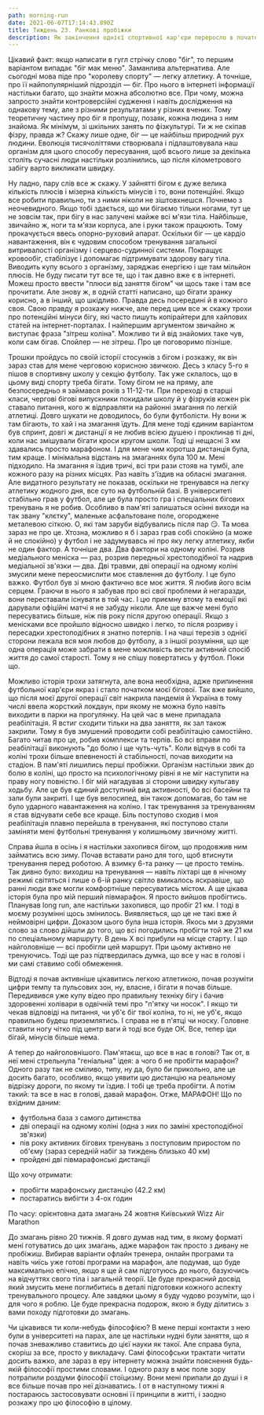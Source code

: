 ```yaml
---
path: morning-run
date: 2021-06-07T17:14:43.890Z
title: Тиждень 23. Ранкові пробіжки
description: Як закінчення однієї спортивної кар'єри переросло в початок іншої
---
```

Цікавий факт: якщо написати в гугл стрічку слово "біг", то першим варіантом випадає "біг мак меню". Заманлива альтернатива. Але сьогодні мова піде про "королеву спорту" — легку атлетику. А точніше, про її найпопулярніший підрозділ — біг. Про нього в інтернеті інформації настільки багато, що знайти можна абсолютно все. При чому, можна запросто знайти контроверсійні судження і навіть дослідження на однакову тему, але з різними результатами у різних вчених. Тому теоретичну частину про біг я пропущу, позаяк, кожна людина з ним знайома. Як мінімум, зі шкільних занять по фізкультурі. Ти ж не скіпав фізру, правда ж? Скажу лише одне, біг — це найбільш природний рух людини. Еволюція тисячоліттями створювала і підлаштовувала наш організм для цього способу пересування, щоб всього лише за декілька століть сучасні люди настільки розлінились, що після кілометрового забігу варто викликати швидку.

Ну ладно, пару слів все ж скажу. У зайнятті бігом є дуже велика кількість плюсів і мізерна кількість мінусів і то, вони потенційні. Якщо все робити правильно, ти з ними ніколи не зіштовхнешся. Почнемо з неочевидного. Якщо тобі здається, що ми бігаємо тільки ногами, тут це не зовсім так, при бігу в нас залучені майже всі м'язи тіла. Найбільше, звичайно ж, ноги та м'язи корпуса, але і руки також працюють. Тому прокачується ввесь опорно-руховий апарат. Оскільки біг — це кардіо навантаження, він є чудовим способом тренування загальної витривалості організму і серцево-судинної системи. Покращує кровообіг, стабілізує і допомагає підтримувати здорову вагу тіла. Виводить купу всього з організму, заряджає енергією і ще там мільйон плюсів. Не буду писати тут все те, що і так давно вже є в інтернеті. Можеш просто ввести "плюси від заняття бігом" чи щось таке і там все прочитати. Але знову ж, в одній статті написано, що бігати зранку корисно, а в інший, що шкідливо. Правда десь посередині й в кожного своя. Свою правду я розкажу нижче, але перед цим все ж скажу трохи про потенційні мінуси бігу, які часто пишуть копірайтери для хайпових статей на інтернет-порталах. І найпершим аргументом звичайно ж виступає фраза "зітреш коліна". Можливо ти й від знайомих таке чув, коли сам бігав. Спойлер — не зітреш. Про це поговоримо пізніше.

Трошки пройдусь по своїй історії стосунків з бігом і розкажу, як він зараз став для мене черговою корисною звичкою. Десь з класу 5-го я пішов в спортивну школу у секцію футболу. Так уже склалось, що в цьому виді спорту треба бігати. Тому бігом не на пряму, але безпосередньо я займався років з 11-12-ти. При переході в старші класи, чергові бігові випускники покидали школу й у фізруків кожен рік ставало питання, кого ж відправляти на районні змагання по легкій атлетиці. Довго шукати не доводилось, бо були футболісти. Ну вони ж там бігають, то хай і на змагання їдуть. Для мене тоді єдиним варіантом був спринт, довгі ж дистанції я не любив всією душею і проклинав ті дні, коли нас змішували бігати кроси кругом школи. Тоді ці нещасні 3 км здавались просто марафоном. І для мене чим коротша дистанція була, тим краще. І мінімальна відстань на змаганнях була 100 м. Мені підходило. На змагання я їздив тричі, всі три рази стояв на тумбі, але кожного разу на різних місцях. Раз навіть з'їздив на обласні змагання. Але видатного результату не показав, оскільки не тренувався на легку атлетику жодного дня, все суто на футбольній базі. В університеті стабільно грав у футбол, але це була просто гра і спеціальних бігових тренувань я не робив. Особливо в пам'яті залишаться осінні виходи на так звану "клєтку", маленьке асфальтоване поле, огороджене металевою сіткою. О, які там заруби відбувались після пар 😏. Та мова зараз не про це. Хтозна, можливо я б і зараз грав собі спокійно (а може й не спокійно) у футбол і не задумувавсь ні про яку легку атлетику, якби не один фактор. А точніше два. Два фактори на одному коліні. Розрив медіального меніска — раз, розрив передньої хрестоподібної та надрив медіальної зв'язки — два. Дві травми, дві операції на одному коліні змусили мене переосмислити моє ставлення до футболу. І це було важко. Футбол був зі мною фактично все моє життя. Я любив його всім серцем. Граючи в нього я забував про всі свої проблеми й негаразди, вони переставали існувати в той час. І цю приємну втому та емоції які дарували офіційні матчі я не забуду ніколи. Але ще важче мені було пересуватись більше, ніж пів року після другою операції. Якщо з менісками все пройшло відносно швидко і легко, то після розриву і пересадки хрестоподібних я знатно потерпів. І на чаші терезів з однієї сторони лежала вся моя любов до футболу, а з іншої розуміння, що ще одна операція може забрати в мене можливість вести активний спосіб життя до самої старості. Тому я не спішу повертатись у футбол. Поки що.

Можливо історія трохи затягнута, але вона необхідна, адже припинення футбольної кар'єри якраз і стало початком моєї бігової. Так вже вийшло, що після моєї другої операції світ накрила пандемія й Україна в тому числі ввела жорсткий локдаун, при якому не можна було навіть виходити в парки на прогулянку. На цей час в мене припадала реабілітація. Я встиг сходити тільки на два заняття, як зал також закрили. Тому я був змушений проводити собі реабілітацію самостійно. Багато читав про це, робив комплекси та терпів. Бо всі вправи по реабілітації виконують "до болю і ще чуть-чуть". Коли відчув в собі та коліні трохи більше впевненості й стабільності, почав виходити на стадіон. В пам'яті лишились перші пробіжки. Організм настільки звик до болю в коліні, що просто на психологічному рівні я не міг наступити на праву ногу повністю. І біг мій нагадував зі сторони швидку кульгаву ходьбу. Але це був єдиний доступний вид активності, бо всі басейни та зали були закриті. І ще був велосипед, він також допомагав, бо там не було ударного навантаження на коліно. І так тренування за тренуванням я став відчувати себе все краще. Біль поступово сходив і моя реабілітація плавно перейшла в тренування, які поступово стали заміняти мені футбольні тренування у колишньому звичному житті.

Справа йшла в осінь і я настільки захопився бігом, що продовжив ним займатись всю зиму. Почав вставати рано для того, щоб втиснути тренування перед роботою. А взимку 6-та ранку — це просто темінь. Так дивно було: виходиш на тренування — навіть ліхтарі ще в нічному режимі світяться і лише о 6-ій ранку світло вмикалось яскравіше, що ранні люди вже могли комфортніше пересуватись містом. А ще цікава історія була про мій перший півмарафон. Я просто вийшов пробігтись. Планував long run, але настільки захопився, що пробіг 21 км. І тоді в моєму розумінні щось змінилось. Виявляється, що це не такі вже й неймовірні цифри. Доказом цього була інша історія. Якось ми з друзями слово за слово дійшли до того, що всі погодились пробігти той же 21 км по спеціальному маршруту. В день Х всі прибули на місце старту. І що найголовніше — всі пробігли цей маршрут. При цьому активно не тренуючись. Тоді ще раз підтвердилась думка, що все у нас в голові і ми самі ставимо собі обмеження.

Відтоді я почав активніше цікавитись легкою атлетикою, почав розуміти цифри темпу та пульсових зон, ну, власне, і бігати я почав більше. Передивився уже купу відео про правильну техніку бігу і бачив здоровенні холівари в одвічній темі про "п'ятку чи носок". І якщо ти чекав відповіді на питання, чи уб'є біг твої коліна, то ні, не уб'є, якщо правильно будеш приземлятись. І справа не в п'ятці чи носку. Головне ставити ногу чітко під центр ваги й тоді все буде ОК. Все, тепер іди бігай, мінусів більше нема.

А тепер до найголовнішого. Пам'ятаєш, що все в нас в голові? Так от, в неї мені стрельнула "геніальна" ідея: а чого б не пробігти марафон? Одного разу так не сміливо, типу, ну да, було би прикольно, але це досить багато, особливо, якщо уявити цю дистанцію на реальному відрізку дороги, по якому ти їздив. І тобі це треба пробігти. А потім такий: та все в нас в голові, давай марафон. Отже, МАРАФОН! Що по вхідним даним:

* футбольна база з самого дитинства
* дві операції на одному коліні (одна з них по заміні хрестоподібної зв'язки)
* пів року активних бігових тренувань з поступовим приростом по об'єму (зараз середній набіг за тиждень близько 40 км)
* пройдені дві півмарафонські дистанції

Що хочу отримати:

* пробігти марафонську дистанцію (42.2 км)
* постаратись вибігти з 4-ох годин

По часу: орієнтовна дата змагань 24 жовтня Київський Wizz Air Marathon

До змагань рівно 20 тижнів. Я довго думав над тим, в якому форматі мені готуватись до цих змагань, адже марафон так просто з дивану не пробіжиш. Вибирав варіанти офлайн тренера, онлайн програми та навіть чиїсь уже готові програми на марафон, але подумав, що буде максимально епічно, якщо я ще й сам підготуюсь до нього, базуючись на відчуттях свого тіла і загальній теорії. Це буде прекрасний досвід який змусить мене поглибитись в деталі підготовки кожного аспекту тренувального процесу. Але завдяки цьому я буду чудово розуміти, що і для чого я роблю. Це буде прекрасна подорож, якою я буду ділитись з вами походу підготовки до змагань.

Чи цікавився ти коли-небудь філософією? В мене перші контакти з нею були в університеті на парах, але це настільки нудні були заняття, що я почав зневажливо ставитись до цієї науки як такої. Але справа була, скоріш за все, просто у викладачу. Самі філософськи трактати читати досить важко, але зараз в еру інтернету можна знайти пояснення будь-якій філософії простими словами. І одного разу в моє поле зору потрапили роздуми філософії стоїцизму. Вони мені припали до душі і я все більше почав про неї дізнаватись. І от в наступному тижні я постараюсь застосовувати основні її принципи в житті, і заодно розкажу про цю філософію в цілому.